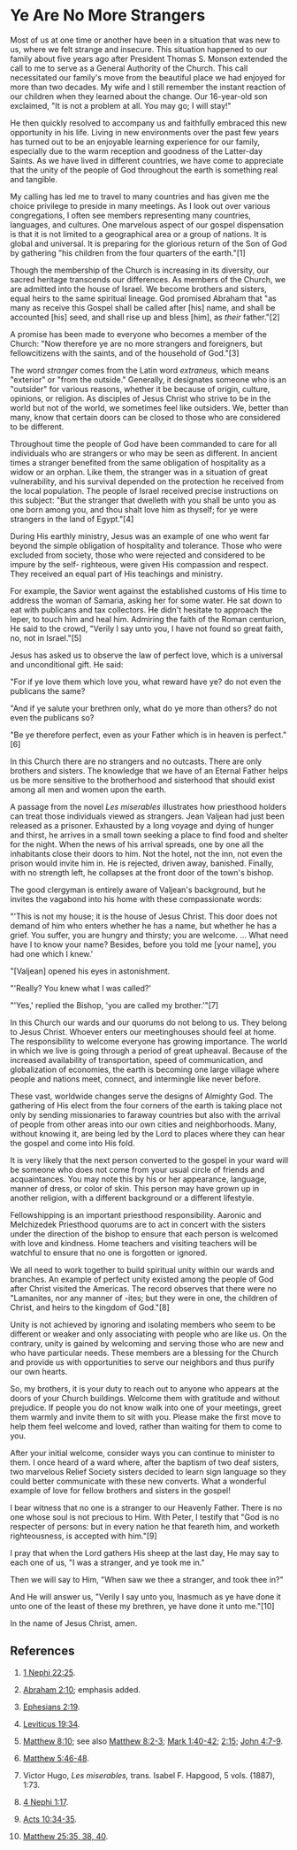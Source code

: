 # Ye Are No More Strangers

Most of us at one time or another have been in a situation that was new to us,
where we felt strange and insecure. This situation happened to our family
about five years ago after President Thomas S. Monson extended the call to me
to serve as a General Authority of the Church. This call necessitated our
family's move from the beautiful place we had enjoyed for more than two
decades. My wife and I still remember the instant reaction of our children
when they learned about the change. Our 16-year-old son exclaimed, "It is not
a problem at all. You may go; I will stay!"

He then quickly resolved to accompany us and faithfully embraced this new
opportunity in his life. Living in new environments over the past few years
has turned out to be an enjoyable learning experience for our family,
especially due to the warm reception and goodness of the Latter-day Saints. As
we have lived in different countries, we have come to appreciate that the
unity of the people of God throughout the earth is something real and
tangible.

My calling has led me to travel to many countries and has given me the choice
privilege to preside in many meetings. As I look out over various
congregations, I often see members representing many countries, languages, and
cultures. One marvelous aspect of our gospel dispensation is that it is not
limited to a geographical area or a group of nations. It is global and
universal. It is preparing for the glorious return of the Son of God by
gathering "his children from the four quarters of the earth."[1]

Though the membership of the Church is increasing in its diversity, our sacred
heritage transcends our differences. As members of the Church, we are admitted
into the house of Israel. We become brothers and sisters, equal heirs to the
same spiritual lineage. God promised Abraham that "as many as receive this
Gospel shall be called after [his] name, and shall be accounted [his] seed,
and shall rise up and bless [him], as _their_ father."[2]

A promise has been made to everyone who becomes a member of the Church: "Now
therefore ye are no more strangers and foreigners, but fellowcitizens with the
saints, and of the household of God."[3]

The word _stranger_ comes from the Latin word _extraneus,_ which means
"exterior" or "from the outside." Generally, it designates someone who is an
"outsider" for various reasons, whether it be because of origin, culture,
opinions, or religion. As disciples of Jesus Christ who strive to be in the
world but not of the world, we sometimes feel like outsiders. We, better than
many, know that certain doors can be closed to those who are considered to be
different.

Throughout time the people of God have been commanded to care for all
individuals who are strangers or who may be seen as different. In ancient
times a stranger benefited from the same obligation of hospitality as a widow
or an orphan. Like them, the stranger was in a situation of great
vulnerability, and his survival depended on the protection he received from
the local population. The people of Israel received precise instructions on
this subject: "But the stranger that dwelleth with you shall be unto you as
one born among you, and thou shalt love him as thyself; for ye were strangers
in the land of Egypt."[4]

During His earthly ministry, Jesus was an example of one who went far beyond
the simple obligation of hospitality and tolerance. Those who were excluded
from society, those who were rejected and considered to be impure by the self-
righteous, were given His compassion and respect. They received an equal part
of His teachings and ministry.

For example, the Savior went against the established customs of His time to
address the woman of Samaria, asking her for some water. He sat down to eat
with publicans and tax collectors. He didn't hesitate to approach the leper,
to touch him and heal him. Admiring the faith of the Roman centurion, He said
to the crowd, "Verily I say unto you, I have not found so great faith, no, not
in Israel."[5]

Jesus has asked us to observe the law of perfect love, which is a universal
and unconditional gift. He said:

"For if ye love them which love you, what reward have ye? do not even the
publicans the same?

"And if ye salute your brethren only, what do ye more than others? do not even
the publicans so?

"Be ye therefore perfect, even as your Father which is in heaven is
perfect."[6]

In this Church there are no strangers and no outcasts. There are only brothers
and sisters. The knowledge that we have of an Eternal Father helps us be more
sensitive to the brotherhood and sisterhood that should exist among all men
and women upon the earth.

A passage from the novel _Les miserables_ illustrates how priesthood holders
can treat those individuals viewed as strangers. Jean Valjean had just been
released as a prisoner. Exhausted by a long voyage and dying of hunger and
thirst, he arrives in a small town seeking a place to find food and shelter
for the night. When the news of his arrival spreads, one by one all the
inhabitants close their doors to him. Not the hotel, not the inn, not even the
prison would invite him in. He is rejected, driven away, banished. Finally,
with no strength left, he collapses at the front door of the town's bishop.

The good clergyman is entirely aware of Valjean's background, but he invites
the vagabond into his home with these compassionate words:

"'This is not my house; it is the house of Jesus Christ. This door does not
demand of him who enters whether he has a name, but whether he has a grief.
You suffer, you are hungry and thirsty; you are welcome. ... What need have I to
know your name? Besides, before you told me [your name], you had one which I
knew.'

"[Valjean] opened his eyes in astonishment.

"'Really? You knew what I was called?'

"'Yes,' replied the Bishop, 'you are called my brother.'"[7]

In this Church our wards and our quorums do not belong to us. They belong to
Jesus Christ. Whoever enters our meetinghouses should feel at home. The
responsibility to welcome everyone has growing importance. The world in which
we live is going through a period of great upheaval. Because of the increased
availability of transportation, speed of communication, and globalization of
economies, the earth is becoming one large village where people and nations
meet, connect, and intermingle like never before.

These vast, worldwide changes serve the designs of Almighty God. The gathering
of His elect from the four corners of the earth is taking place not only by
sending missionaries to faraway countries but also with the arrival of people
from other areas into our own cities and neighborhoods. Many, without knowing
it, are being led by the Lord to places where they can hear the gospel and
come into His fold.

It is very likely that the next person converted to the gospel in your ward
will be someone who does not come from your usual circle of friends and
acquaintances. You may note this by his or her appearance, language, manner of
dress, or color of skin. This person may have grown up in another religion,
with a different background or a different lifestyle.

Fellowshipping is an important priesthood responsibility. Aaronic and
Melchizedek Priesthood quorums are to act in concert with the sisters under
the direction of the bishop to ensure that each person is welcomed with love
and kindness. Home teachers and visiting teachers will be watchful to ensure
that no one is forgotten or ignored.

We all need to work together to build spiritual unity within our wards and
branches. An example of perfect unity existed among the people of God after
Christ visited the Americas. The record observes that there were no
"Lamanites, nor any manner of -ites; but they were in one, the children of
Christ, and heirs to the kingdom of God."[8]

Unity is not achieved by ignoring and isolating members who seem to be
different or weaker and only associating with people who are like us. On the
contrary, unity is gained by welcoming and serving those who are new and who
have particular needs. These members are a blessing for the Church and provide
us with opportunities to serve our neighbors and thus purify our own hearts.

So, my brothers, it is your duty to reach out to anyone who appears at the
doors of your Church buildings. Welcome them with gratitude and without
prejudice. If people you do not know walk into one of your meetings, greet
them warmly and invite them to sit with you. Please make the first move to
help them feel welcome and loved, rather than waiting for them to come to you.

After your initial welcome, consider ways you can continue to minister to
them. I once heard of a ward where, after the baptism of two deaf sisters, two
marvelous Relief Society sisters decided to learn sign language so they could
better communicate with these new converts. What a wonderful example of love
for fellow brothers and sisters in the gospel!

I bear witness that no one is a stranger to our Heavenly Father. There is no
one whose soul is not precious to Him. With Peter, I testify that "God is no
respecter of persons: but in every nation he that feareth him, and worketh
righteousness, is accepted with him."[9]

I pray that when the Lord gathers His sheep at the last day, He may say to
each one of us, "I was a stranger, and ye took me in."

Then we will say to Him, "When saw we thee a stranger, and took thee in?"

And He will answer us, "Verily I say unto you, Inasmuch as ye have done it
unto one of the least of these my brethren, ye have done it unto me."[10]

In the name of Jesus Christ, amen.

## References

  1. [1 Nephi 22:25](https://www.lds.org/scriptures/bofm/1-ne/22.25?lang=eng#24).

  2. [Abraham 2:10](https://www.lds.org/scriptures/pgp/abr/2.10?lang=eng#9); emphasis added.

  3. [Ephesians 2:19](https://www.lds.org/scriptures/nt/eph/2.19?lang=eng#18).

  4. [Leviticus 19:34](https://www.lds.org/scriptures/ot/lev/19.34?lang=eng#33).

  5. [Matthew 8:10](https://www.lds.org/scriptures/nt/matt/8.10?lang=eng#9); see also [Matthew 8:2-3](https://www.lds.org/scriptures/nt/matt/8.2-3?lang=eng#1); [Mark 1:40-42](https://www.lds.org/scriptures/nt/mark/1.40-42?lang=eng#39); [2:15](https://www.lds.org/scriptures/nt/mark/2.15?lang=eng#14); [John 4:7-9](https://www.lds.org/scriptures/nt/john/4.7-9?lang=eng#6).

  6. [Matthew 5:46-48](https://www.lds.org/scriptures/nt/matt/5.46-48?lang=eng#45).

  7. Victor Hugo, _Les miserables,_ trans. Isabel F. Hapgood, 5 vols. (1887), 1:73.

  8. [4 Nephi 1:17](https://www.lds.org/scriptures/bofm/4-ne/1.17?lang=eng#16).

  9. [Acts 10:34-35](https://www.lds.org/scriptures/nt/acts/10.34-35?lang=eng#33).

  10. [Matthew 25:35, 38, 40](https://www.lds.org/scriptures/nt/matt/25.35,38,40?lang=eng#34).

